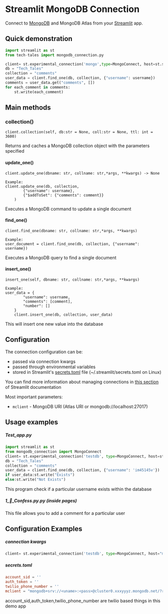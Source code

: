 # Streamlit MongoDB Connection

Connect to [MongoDB](https://mongodb.com/) and MongoDB Atlas from your [Streamlit](https://streamlit.io/) app.

## Quick demonstration

```python
import streamlit as st
from tech-tales import mongodb_connection.py

client= st.experimental_connection('mongo',type=MongoConnect, host=st.secrets['mclient'])
db = "Tech_Tales"
collection = "comments"
user_data = client.find_one(db, collection, {"username": username})
comments = user_data.get("comments", [])
for each_comment in comments:
    st.write(each_comment)
```



## Main methods

### collection()

```
client.collection(self, db:str = None, coll:str = None, ttl: int = 3600)

```
Returns and caches a MongoDB collection object with the parameters specified

#### update_one()

```
client.update_one(dbname: str, collname: str,*args, **kwargs) -> None

Example:
client.update_one(db, collection,
        {"username": username},
        {"$addToSet": {"comments": comment}}
    )
```

Executes a MongoDB command to update a single document



#### find_one()

```
client.find_one(dbname: str, collname: str,*args, **kwargs)

Example:
user_document = client.find_one(db, collection, {"username": username})

```

Executes a MongoDB query to find a single document

#### insert_one()

```
insert_one(self, dbname: str, collname: str,*args, **kwargs)

Example: 
user_data = {
        "username": username,
        "comments": [comment],
        "number": []
    }
    client.insert_one(db, collection, user_data)
```
This will insert one new value into the database


## Configuration

The connection configuration can be:

- passed via connection kwargs
- passed through environmental variables
- stored in Streamlit's [secrets.toml](https://docs.streamlit.io/library/advanced-features/secrets-management) file (~/.streamlit/secrets.toml on Linux)

You can find more information about managing connections in [this section](https://docs.streamlit.io/library/advanced-features/connecting-to-data#global-secrets-managing-multiple-apps-and-multiple-data-stores) of Streamlit documentation 

Most important parameters:

- `mclient` - MongoDB URI (Atlas URI or mongodb://localhost:27017)

## Usage examples



##### Test_app.py

```python
import streamlit as st
from mongodb_connection import MongoConnect
client= st.experimental_connection('testdb', type=MongoConnect, host=st.secrets['mclient'])
db = "Tech_Tales"
collection = "comments"
user_data = client.find_one(db, collection, {"username": 'im45145v'})
if user_data:st.write("Exists")
else:st.write("Not Exists")
```
This program check if a particular username exists within the database



##### 1_💬_Confess.py.py (inside pages)
This file allows you to add a comment for a particular user



## Configuration Examples



##### connection kwargs

```python
client= st.experimental_connection('testdb', type=MongoConnect, host="mongodb+srv://<uname>:<pass>@cluster0.xxxyyyz.mongodb.net/?retryWrites=true&w=majority")

```

##### secrets.toml

```toml
account_sid = ''
auth_token = ''
twilio_phone_number = ''
mclient = "mongodb+srv://<uname>:<pass>@cluster0.xxxyyyz.mongodb.net/?retryWrites=true&w=majority"
```
account_sid,auth_token,twilio_phone_number are twilio based things in this demo app
